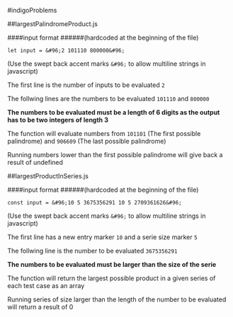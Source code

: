 #indigoProblems



##largestPalindromeProduct.js

####input format
######(hardcoded at the beginning of the file)

`let input = &#96;2
 101110
 800000&#96;`

(Use the swept back accent marks `&#96;` to allow multiline strings in javascript)

The first line is the number of inputs to be evaluated `2`

The follwing lines are the numbers to be evaluated `101110` and `800000`

**The numbers to be evaluated must be a length of 6 digits as the output has to be two integers of length 3**

The function will evaluate numbers from `101101` (The first possible palindrome) and `906609` (The last possible palindrome)

Running numbers lower than the first possible palindrome will give back a result of undefined 

##largestProductInSeries.js

####input format
######(hardcoded at the beginning of the file)

`const input = &#96;10 5
                3675356291
                10 5
                2709361626&#96;`

(Use the swept back accent marks `&#96;` to allow multiline strings in javascript)

The first line has a new entry marker `10` and a serie size marker `5`

The follwing line is the number to be evaluated `3675356291`

**The numbers to be evaluated must be larger than the size of the serie**

The function will return the largest possible product in a given series of each test case as an array  

Running series of size larger than the length of the number to be evaluated will return a result of 0 
